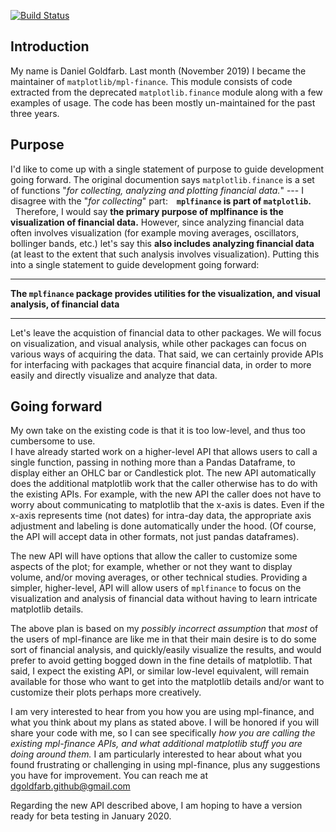 [![Build Status](https://travis-ci.org/matplotlib/mpl-finance.svg?branch=master)](https://travis-ci.org/matplotlib/mpl-finance)

## Introduction
My name is Daniel Goldfarb.  Last month (November 2019) I became the maintainer of `matplotlib/mpl-finance`.  This module consists of code extracted from the deprecated `matplotlib.finance` module along with a few examples of usage.  The code has been mostly un-maintained for the past three years.

## Purpose
I'd like to come up with a single statement of purpose to guide development going forward.  The original documention says `matplotlib.finance` is a set of functions "*for collecting, analyzing and plotting financial data.*"  --- I disagree with the "*for collecting*" part: **&nbsp;&nbsp; `mplfinance` is part of `matplotlib`.**  &nbsp;&nbsp;Therefore, I would say **the primary purpose of mplfinance is the visualization of financial data.**  However, since analyzing financial data often involves visualization (for example moving averages, oscillators, bollinger bands, etc.) let's say this **also includes analyzing financial data** (at least to the extent that such analysis involves visualization).  Putting this into a single statement to guide development going forward:

---
**The `mplfinance` package provides utilities for the visualization, and visual analysis, of financial data**

---

Let's leave the acquistion of financial data to other packages.  We will focus on visualization, and visual analysis, while other packages can focus on various ways of acquiring the data.  That said, we can certainly provide APIs for interfacing with packages that acquire financial data, in order to more easily and directly visualize and analyze that data.

## Going forward
My own take on the existing code is that it is too low-level, and thus too cumbersome to use.  
I have already started work on a higher-level API that allows users to call a single function, passing in nothing more than a Pandas Dataframe, to display either an OHLC bar or Candlestick plot.  The new API automatically does the additional matplotlib work that the caller otherwise has to do with the existing APIs.  For example, with the new API the caller does not have to worry about communicating to matplotlib that the x-axis is dates.  Even if the x-axis represents time (not dates) for intra-day data, the appropriate axis adjustment and labeling is done automatically under the hood.  (Of course, the API will accept data in other formats, not just pandas dataframes).

The new API will have options that allow the caller to customize some aspects of the plot; for example, whether or not they want to display volume, and/or moving averages, or other technical studies.  Providing a simpler, higher-level, API will allow users of `mplfinance` to focus on the visualization and analysis of financial data without having to learn intricate matplotlib details.

The above plan is based on my _possibly incorrect assumption_ that _most_ of the users of mpl-finance are like me in that their main desire is to do some sort of financial analysis, and quickly/easily visualize the results, and would prefer to avoid getting bogged down in the fine details of matplotlib.  That said, I expect the existing API, or similar low-level equivalent, will remain available for those who want to get into the matplotlib details and/or want to customize their plots perhaps more creatively.

I am very interested to hear from you how you are using mpl-finance, and what you think about my plans as stated above.  I will be honored if you will share your code with me, so I can see specifically *how you are calling the existing mpl-finance APIs, and what additional matplotlib stuff you are doing around them.*  I am particularly interested to hear about what you found frustrating or challenging in using mpl-finance, plus any suggestions you have for improvement.  You can reach me at dgoldfarb.github@gmail.com

Regarding the new API described above, I am hoping to have a version ready for beta testing in January 2020.

